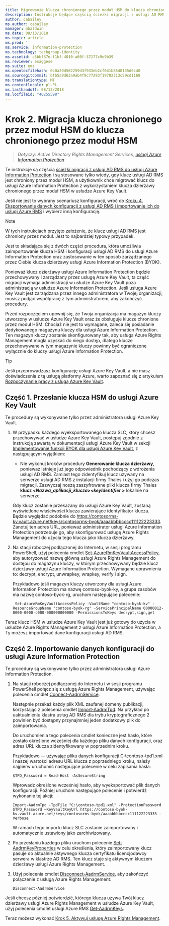 ```yaml
---
title: Migrowanie klucza chronionego przez moduł HSM do klucza chronionego przez moduł HSM — AIP
description: Instrukcje będące częścią ścieżki migracji z usługi AD RMS do usługi Azure Information Protection, stosowane tylko wtedy, gdy klucz usługi AD RMS jest chroniony przez moduł HSM, a użytkownik chce migrować klucz do usługi Azure Information Protection z wykorzystaniem klucza dzierżawy chronionego przez moduł HSM w usłudze Azure Key Vault.
author: cabailey
ms.author: cabailey
manager: mbaldwin
ms.date: 08/13/2018
ms.topic: article
ms.prod: ''
ms.service: information-protection
ms.technology: techgroup-identity
ms.assetid: c5bbf37e-f1bf-4010-a60f-37177c9e9b39
ms.reviewer: esaggese
ms.suite: ems
ms.openlocfilehash: 0c0a20d562259d3f933eb2cf041b8548135d6c40
ms.sourcegitcommit: bfb5a9d63a9ab4f9c77293f19782313c59cd1168
ms.translationtype: MT
ms.contentlocale: pl-PL
ms.lasthandoff: 08/13/2018
ms.locfileid: "40255598"
---
```

# <a name="step-2-hsm-protected-key-to-hsm-protected-key-migration"></a>Krok 2. Migracja klucza chronionego przez moduł HSM do klucza chronionego przez moduł HSM

>*Dotyczy: Active Directory Rights Management Services, [usługi Azure Information Protection](https://azure.microsoft.com/pricing/details/information-protection)*


Te instrukcje są częścią [ścieżki migracji z usługi AD RMS do usługi Azure Information Protection](migrate-from-ad-rms-to-azure-rms.md) i są stosowane tylko wtedy, gdy klucz usługi AD RMS jest chroniony przez moduł HSM, a użytkownik chce migrować klucz do usługi Azure Information Protection z wykorzystaniem klucza dzierżawy chronionego przez moduł HSM w usłudze Azure Key Vault. 

Jeśli nie jest to wybrany scenariusz konfiguracji, wróć do [Kroku 4. Eksportowanie danych konfiguracji z usługi AD RMS i importowanie ich do usługi Azure RMS](migrate-from-ad-rms-phase2.md#step-4-export-configuration-data-from-ad-rms-and-import-it-to-azure-information-protection) i wybierz inną konfigurację.

> [!NOTE]
> W tych instrukcjach przyjęto założenie, że klucz usługi AD RMS jest chroniony przez moduł. Jest to najbardziej typowy przypadek. 

Jest to składająca się z dwóch części procedura, która umożliwia zaimportowanie klucza HSM i konfiguracji usługi AD RMS do usługi Azure Information Protection oraz zastosowanie w ten sposób zarządzanego przez Ciebie klucza dzierżawy usługi Azure Information Protection (BYOK).

Ponieważ klucz dzierżawy usługi Azure Information Protection będzie przechowywany i zarządzany przez usługę Azure Key Vault, ta część migracji wymaga administracji w usłudze Azure Key Vault poza administracją w usłudze Azure Information Protection. Jeśli usługa Azure Key Vault jest zarządzana przez innego administratora w Twojej organizacji, musisz podjąć współpracę z tym administratorem, aby zakończyć procedury.

Przed rozpoczęciem upewnij się, że Twoja organizacja ma magazyn kluczy utworzony w usłudze Azure Key Vault oraz że obsługuje klucze chronione przez moduł HSM. Chociaż nie jest to wymagane, zaleca się posiadanie dedykowanego magazynu kluczy dla usługi Azure Information Protection. Ten magazyn kluczy zostanie skonfigurowany tak, aby usługa Azure Rights Management mogła uzyskać do niego dostęp, dlatego klucze przechowywane w tym magazynie kluczy powinny być ograniczone wyłącznie do kluczy usługi Azure Information Protection.


> [!TIP]
> Jeśli przeprowadzasz konfigurację usługi Azure Key Vault, a nie masz doświadczenia z tą usługą platformy Azure, warto zapoznać się z artykułem [Rozpoczynanie pracy z usługą Azure Key Vault](https://azure.microsoft.com/documentation/articles/key-vault-get-started/). 


## <a name="part-1-transfer-your-hsm-key-to-azure-key-vault"></a>Część 1. Przesłanie klucza HSM do usługi Azure Key Vault

Te procedury są wykonywane tylko przez administratora usługi Azure Key Vault.

1. W przypadku każdego wyeksportowanego klucza SLC, który chcesz przechowywać w usłudze Azure Key Vault, postępuj zgodnie z instrukcją zawartą w dokumentacji usługi Azure Key Vault w sekcji [Implementowanie funkcji BYOK dla usługi Azure Key Vault](https://azure.microsoft.com/documentation/articles/key-vault-hsm-protected-keys/#implementing-bring-your-own-key-byok-for-azurekey-vault), z następującym wyjątkiem:

    - Nie wykonuj kroków procedury **Generowanie klucza dzierżawy**, ponieważ istnieje już jego odpowiednik pochodzący z wdrożenia usługi AD RMS. Zamiast tego zidentyfikuj klucz używany na serwerze usługi AD RMS z instalacji firmy Thales i użyj go podczas migracji. Zazwyczaj noszą zaszyfrowane pliki klucza firmy Thales **klucz <*Nazwa_aplikacji_klucza*><*keyIdentifier* >**  lokalnie na serwerze.

    Gdy klucz zostanie przekazany do usługi Azure Key Vault, zostaną wyświetlone właściwości klucza zawierające identyfikator klucza. Będzie wyglądać podobnie do https://contosorms-kv.vault.azure.net/keys/contosorms-byok/aaaabbbbcccc111122223333. Zanotuj ten adres URL, ponieważ administrator usługi Azure Information Protection potrzebuje go, aby skonfigurować usługę Azure Rights Management do użycia tego klucza jako klucza dzierżawy.

2. Na stacji roboczej podłączonej do Internetu, w sesji programu PowerShell, użyj polecenia cmdlet [Set-AzureRmKeyVaultAccessPolicy](/powershell/module/azurerm.keyvault/set-azurermkeyvaultaccesspolicy), aby autoryzować nazwę główną usługi Azure Rights Management do dostępu do magazynu kluczy, w którym przechowywany będzie klucz dzierżawy usługi Azure Information Protection. Wymagane uprawnienia to: decrypt, encrypt, unwrapkey, wrapkey, verify i sign.
    
    Przykładowo jeśli magazyn kluczy utworzony dla usługi Azure Information Protection ma nazwę contoso-byok-ky, a grupa zasobów ma nazwę contoso-byok-rg, uruchom następujące polecenie:
    
        Set-AzureRmKeyVaultAccessPolicy -VaultName "contoso-byok-kv" -ResourceGroupName "contoso-byok-rg" -ServicePrincipalName 00000012-0000-0000-c000-000000000000 -PermissionsToKeys decrypt,sign,get


Teraz klucz HSM w usłudze Azure Key Vault jest już gotowy do użycia w usłudze Azure Rights Management z usługi Azure Information Protection, a Ty możesz importować dane konfiguracji usługi AD RMS.

## <a name="part-2-import-the-configuration-data-to-azure-information-protection"></a>Część 2. Importowanie danych konfiguracji do usługi Azure Information Protection

Te procedury są wykonywane tylko przez administratora usługi Azure Information Protection.

1. Na stacji roboczej podłączonej do Internetu i w sesji programu PowerShell połącz się z usługą Azure Rights Management, używając polecenia cmdlet [Connect-AadrmService](/powershell/aadrm/vlatest/connect-aadrmservice).
    
    Następnie przekaż każdy plik XML zaufanej domeny publikacji, korzystając z polecenia cmdlet [Import-AadrmTpd](/powershell/aadrm/vlatest/import-aadrmtpd). Na przykład po uaktualnieniu klastra usług AD RMS dla trybu kryptograficznego 2 powinien być dostępny przynajmniej jeden dodatkowy plik do zaimportowania.
    
    Do uruchomienia tego polecenia cmdlet konieczne jest hasło, które zostało określone wcześniej dla każdego pliku danych konfiguracji, oraz adres URL klucza zidentyfikowany w poprzednim kroku.
    
    Przykładowo — używając pliku danych konfiguracji C:\contoso-tpd1.xml i naszej wartości adresu URL klucza z poprzedniego kroku, należy najpierw uruchomić następujące polecenie w celu zapisania hasła:
    
    ```
    $TPD_Password = Read-Host -AsSecureString
    ```
    
    Wprowadź określone wcześniej hasło, aby wyeksportować plik danych konfiguracji. Później uruchom następujące polecenie i potwierdź wykonanie tej akcji:
    
    ```
    Import-AadrmTpd -TpdFile "C:\contoso-tpd1.xml" -ProtectionPassword $TPD_Password –KeyVaultKeyUrl https://contoso-byok-kv.vault.azure.net/keys/contosorms-byok/aaaabbbbcccc111122223333 -Verbose
    ```
    
    W ramach tego importu klucz SLC zostanie zaimportowany i automatycznie ustawiony jako zarchiwizowany.

2.  Po przesłaniu każdego pliku uruchom polecenie [Set-AadrmKeyProperties](/powershell/module/aadrm/set-aadrmkeyproperties) w celu określenia, który zaimportowany klucz pasuje do aktualnie aktywnego klucza certyfikatu licencjodawcy serwera w klastrze AD RMS. Ten klucz staje się aktywnym kluczem dzierżawy usługi Azure Rights Management.

3.  Użyj polecenia cmdlet [Disconnect-AadrmService](/powershell/aadrm/vlatest/disconnect-aadrmservice), aby zakończyć połączenie z usługą Azure Rights Management:

    ```
    Disconnect-AadrmService
    ```

Jeśli chcesz później potwierdzić, którego klucza używa Twój klucz dzierżawy usługi Azure Rights Management w usłudze Azure Key Vault, użyj polecenia cmdlet usługi Azure RMS [Get-AadrmKeys](/powershell/aadrm/vlatest/get-aadrmkeys).

Teraz możesz wykonać [Krok 5. Aktywuj usługę Azure Rights Management](migrate-from-ad-rms-phase2.md#step-5-activate-the-azure-rights-management-service).


